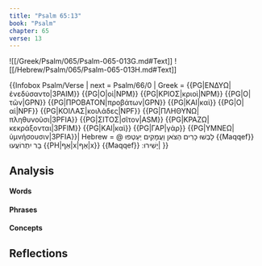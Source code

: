 ```yaml
---
title: "Psalm 65:13"
book: "Psalm"
chapter: 65
verse: 13
---
```

![[/Greek/Psalm/065/Psalm-065-013G.md#Text]]
![[/Hebrew/Psalm/065/Psalm-065-013H.md#Text]]

{{Infobox Psalm/Verse |
  next = Psalm/66/0 |
  Greek = {{PG|ΕΝΔΥΩ|ἐνεδύσαντο|3PAIM}} {{PG|Ο|οἱ|NPM}} {{PG|ΚΡΙΟΣ|κριοὶ|NPM}} {{PG|Ο|τῶν|GPN}} {{PG|ΠΡΟΒΑΤΟΝ|προβάτων|GPN}} {{PG|ΚΑΙ|καὶ}} {{PG|Ο|αἱ|NPF}} {{PG|ΚΟΙΛΑΣ|κοιλάδες|NPF}} {{PG|ΠΛΗΘΥΝΩ|πληθυνοῦσι|3PFIA}} {{PG|ΣΙΤΟΣ|σῖτον|ASM}} {{PG|ΚΡΑΖΩ|κεκράξονται|3PFIM}} {{PG|ΚΑΙ|καὶ}} {{PG|ΓΑΡ|γὰρ}} {{PG|ΥΜΝΕΩ|ὑμνήσουσιν|3PFIA}}|
  Hebrew = @
לָבְשׁוּ
כָרִים
הַצֹּאן
וַעֲמָקִים
יַעַטְפוּ
{{Maqqef}}
בָר
יִתְרוֹעֲעוּ
{{PH|אַף|x|אַף|x}} {{Maqqef}}
יָשִׁירוּ
׃|
}}

## Analysis

#### Words

#### Phrases

#### Concepts

## Reflections
